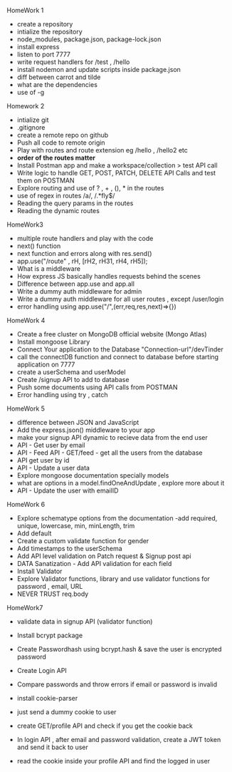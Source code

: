  HomeWork 1
- create a repository
- intialize the repository
- node_modules, package.json, package-lock.json
- install express
- listen to port 7777
- write request handlers for /test , /hello
- install nodemon and update scripts inside package.json
- diff between carrot and tilde
- what are the dependencies
- use of -g

 Homework 2
- intialize git
- .gitignore
- create a remote repo on github
- Push all code to remote origin
- Play with routes and route extension eg /hello , /hello2 etc
- **order of the routes matter**
- Install Postman app and make a workspace/collection > test API call
- Write logic to handle GET, POST, PATCH, DELETE API Calls and test them on POSTMAN
- Explore routing and use of ? , + , (), * in the routes
- use of regex in routes /a/, /.*fly$/
- Reading the query params in the routes 
- Reading the dynamic routes

 HomeWork3
- multiple route handlers and play with the code
- next() function
- next function and errors along with res.send()
- app.use("/route" , rH, [rH2, rH31, rH4, rH5]);
- What is a middleware
- How express JS basically handles requests behind the scenes
- Difference between app.use and app.all
- Write a dummy auth middleware for admin
- Write a dummy auth middleware for all user routes , except /user/login  
- error handling using app.use("/",(err,req,res,next)=>{})

HomeWork 4
- Create a free cluster on MongoDB official website (Mongo Atlas)
- Install mongoose Library
- Connect Your application to the Database "Connection-url"/devTinder
- call the connectDB function and connect to database before starting application on 7777
- create a userSchema and userModel
- Create /signup API to add to database
- Push some documents using API calls from POSTMAN
- Error handling using try , catch

HomeWork 5
- difference between JSON and JavaScript
- Add the express.json() middleware to your app
- make your signup API dynamic to recieve data from the end user
- API - Get user by email
- API - Feed API - GET/feed - get all the users from the database
- API get user by id
- API - Update a user data 
- Explore mongoose documentation specially models
- what are options in a model.findOneAndUpdate ,  explore more about it 
- API - Update the user with emailID

HomeWork 6
- Explore schematype options from the documentation
-add required, unique, lowercase, min, minLength, trim
- Add default
- Create a custom validate function for gender
- Add timestamps to the userSchema
- Add API level validation on Patch request & Signup post api
- DATA Sanatization -  Add API validation for each field
- Install Validator 
- Explore Validator functions, library and use validator functions for password , email, URL
- NEVER TRUST req.body

HomeWork7
- validate data in signup API (validator function)
- Install bcrypt package
- Create Passwordhash using bcrypt.hash & save the user is encrypted password

- Create Login API
- Compare passwords and throw errors if email or password is invalid

- install cookie-parser
- just send a dummy cookie to user
- create GET/profile API and check if you get the cookie back
- In login API , after email and password validation, create a JWT token and send it back to user
- read the cookie inside your profile API and find the logged in user